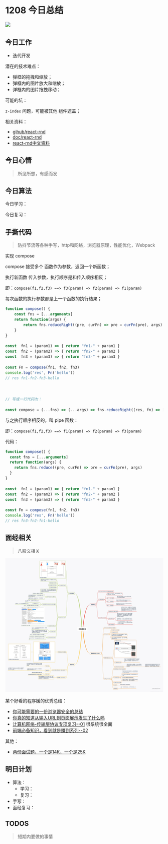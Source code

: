 
# 1208 今日总结

![](http://h2.ioliu.cn/bing/MayonVolcano_ZH-CN0183039911_1920x1080.jpg)


## 今日工作

- 迭代开发

潜在的技术难点：

- 弹框的拖拽和缩放；
- 弹框内的图片放大和缩放；
- 弹框内的图片拖拽移动；

可能的坑：

`z-index` 问题，可能被其他 组件遮盖；

相关资料：

- [gihub/react-rnd](https://github.com/bokuweb/react-rnd)
- [doc/react-rnd](https://bokuweb.github.io/react-rnd/stories/?path=/story/bare--bare)
- [react-rnd中文资料](https://www.jianshu.com/p/0c9884bf9059)

## 今日心情
> 所见所想，有感而发


## 今日算法

今日学习：


今日复习：


## 手撕代码
> 防抖节流等各种手写，http和网络，浏览器原理，性能优化，Webpack

实现 compose

compose 接受多个 函数作为参数，返回一个新函数；

执行新函数 传入参数，执行顺序是和传入顺序相反；

即：`compose(f1,f2,f3) ==> f3(param) => f2(param) => f1(param)`

每次函数的执行参数都是上一个函数的执行结果；

```js
function compose() {
    const fns = [...arguments]
    return function(args) {
        return fns.reduceRight((pre, curFn) => pre = curFn(pre), args)
    }
}

const  fn1 = (param1) => { return "fn1-" + param1 }
const  fn2 = (param2) => { return "fn2-" + param2 }
const  fn3 = (param3) => { return "fn3-" + param3 }

const Fn = compose(fn1, fn2, fn3)
console.log('res', Fn('hello'))
// res fn1-fn2-fn3-hello



// 写成一行代码为：

const compose = (...fns) => (...args) => fns.reduceRight((res, fn) => [fn.call(null, ...res)], args)[0];
```

与之执行顺序相反的，叫 pipe 函数：

即：`compose(f1,f2,f3) ==> f1(param) => f2(param) => f3(param)`

代码：

```js
function compose() {
  const fns = [...arguments]
  return function(args) {
    return fns.reduce((pre, curFn) => pre = curFn(pre), args)
  }
}

const  fn1 = (param1) => { return "fn1-" + param1 }
const  fn2 = (param2) => { return "fn2-" + param2 }
const  fn3 = (param3) => { return "fn3-" + param3 }

const Fn = compose(fn1, fn2, fn3)
console.log('res', Fn('hello'))
// res fn3-fn2-fn1-hello
```


## 面经相关
> 八股文相关

![浏览器安全](./imgs/broswer.png)

某个好看的程序媛的优秀总结：

- [你可能需要的一份浏览器安全的总结](https://juejin.cn/post/6900916440845516814)
- [你真的知道从输入URL到页面展示发生了什么吗](https://juejin.cn/post/6902032954034225159)
- [计算机网络-传输层协议专项复习--01](https://juejin.cn/post/6915362842212302862) 很系统很全面
- [前端必备知识，看到就是赚到系列--02](https://juejin.cn/post/6916318564966203400)

其他：

- [两份面试题，一个是14K，一个是25K](https://juejin.cn/post/7037325039749824519)

## 明日计划

- 算法：
  - 学习：
  - 复习：
- 手写：
- 面经复习：

## TODOS
> 短期内要做的事情
